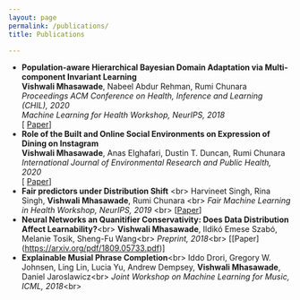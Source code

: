 ```yaml
---
layout: page
permalink: /publications/
title: Publications

---
```


+ **Population-aware Hierarchical Bayesian Domain Adaptation via Multi-component Invariant Learning** <br/>
 **Vishwali Mhasawade**, Nabeel Abdur Rehman, Rumi Chunara<br/>
*Proceedings ACM Conference on Health, Inference and Learning (CHIL), 2020* <br/>
*Machine Learning for Health Workshop, NeurIPS, 2018*<br/>
[ [Paper](https://arxiv.org/pdf/1908.09222.pdf)]
+ **Role of the Built and Online Social Environments on Expression of Dining on Instagram** <br/>
**Vishwali Mhasawade**, Anas Elghafari, Dustin T. Duncan, Rumi Chunara <br/>
*International Journal of Environmental Research and Public Health, 2020* <br/>
[ [Paper](https://www.mdpi.com/1660-4601/17/3/735)]
+ **Fair predictors under Distribution Shift** <br\>
Harvineet Singh, Rina Singh, **Vishwali Mhasawade**, Rumi Chunara <br\>
*Fair Machine Learning in Health Workshop, NeurIPS, 2019* <br\>
[[Paper](https://arxiv.org/pdf/1911.00677.pdf)]
+ **Neural Networks an Quanitifier Conservativity: Does Data Distribution Affect Learnability?**<br\>
**Vishwali Mhasawade**, Ildikó Emese Szabó, Melanie Tosik, Sheng-Fu Wang<br\>
*Preprint, 2018*<br\>
[[Paper] (https://arxiv.org/pdf/1809.05733.pdf)] 
+ **Explainable Musial Phrase Completion**<br\>
Iddo Drori, Gregory W. Johnsen, Ling Lin, Lucia Yu, Andrew Dempsey, **Vishwali Mhasawade**, Daniel Jaroslawicz<br\>
*Joint Workshop on Machine Learning for Music, ICML, 2018*<br\>



<!-- Teaching
------

### At NYU

+ *[DS-GA 1013 Mathematical Tools for Data Science](https://cims.nyu.edu/~cfgranda/pages/MTDS_spring19/index.html)* (Spring 2020) for [Prof. Carlos Fernandez-Granda](http://www.cims.nyu.edu/~cfgranda)
+   *DS-GA 1011 Natural Language Processing with Representation Learning* (Fall 2019) for [Prof. Kyunghyun Cho](http://www.kyunghyuncho.me) 
+ *[DS-GA 1003 Machine Learning](https://davidrosenberg.github.io/ml2019/#home)* (Spring 2019) for [Prof. Julia Kempe](https://cims.nyu.edu/~kempe/) and [Dr. David Rosenberg](https://www.linkedin.com/in/dr-david-rosenberg/).
+ *CSCI-GA.1170 Fundamental Algorithms* (Summer, Fall 2018) for Prof. Alexander Alekseyev

### Elsewhere

 + **Kigali, Rwanda**: NLP with Deep Learning at the [African Institute of Mathematical Sciences](https://aimsammi.org), Rwanda. (March 2019, 2020). 
 + **IIT Madras, India**: *EE5177 Machine Learning for Computer Vision* (Spring 2017) for [Prof. Kaushik Mitra](http://www.ee.iitm.ac.in/kmitra/)
 + **Chennai, India**: [IIT for Villages](http://www.ivil.iitm.ac.in) - Volunteered to teach Physics and Mathematics for Higher Secondary School students from underprivileged sections of the society (2013-2017)

Service
------
+ Reviewer for [ICLR 2020](https://iclr.cc) -->